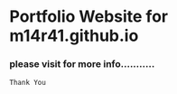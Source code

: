 # Portfolio Website for m14r41.github.io

### please visit for more info...........

```
Thank You 

```

